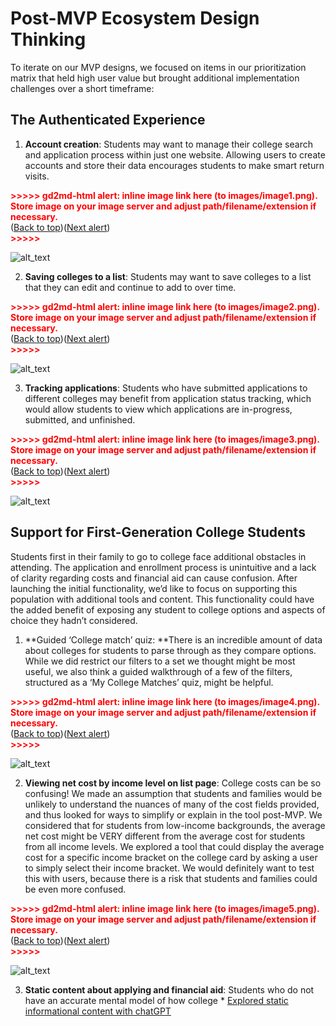 # Post-MVP Ecosystem Design Thinking

To iterate on our MVP designs, we focused on items in our prioritization matrix that held high user value but brought additional implementation challenges over a short timeframe:


## The Authenticated Experience



1. **Account creation**: Students may want to manage their college search and application process within just one website. Allowing users to create accounts and store their data encourages students to make smart return visits.



<p id="gdcalert1" ><span style="color: red; font-weight: bold">>>>>>  gd2md-html alert: inline image link here (to images/image1.png). Store image on your image server and adjust path/filename/extension if necessary. </span><br>(<a href="#">Back to top</a>)(<a href="#gdcalert2">Next alert</a>)<br><span style="color: red; font-weight: bold">>>>>> </span></p>


![alt_text](images/image1.png "image_tooltip")




2. **Saving colleges to a list**: Students may want to save colleges to a list that they can edit and continue to add to over time.



<p id="gdcalert2" ><span style="color: red; font-weight: bold">>>>>>  gd2md-html alert: inline image link here (to images/image2.png). Store image on your image server and adjust path/filename/extension if necessary. </span><br>(<a href="#">Back to top</a>)(<a href="#gdcalert3">Next alert</a>)<br><span style="color: red; font-weight: bold">>>>>> </span></p>


![alt_text](images/image2.png "image_tooltip")




3. **Tracking applications**: Students who have submitted applications to different colleges may benefit from application status tracking, which would allow students to view which applications are in-progress, submitted, and unfinished.



<p id="gdcalert3" ><span style="color: red; font-weight: bold">>>>>>  gd2md-html alert: inline image link here (to images/image3.png). Store image on your image server and adjust path/filename/extension if necessary. </span><br>(<a href="#">Back to top</a>)(<a href="#gdcalert4">Next alert</a>)<br><span style="color: red; font-weight: bold">>>>>> </span></p>


![alt_text](images/image3.png "image_tooltip")



## Support for First-Generation College Students

Students first in their family to go to college face additional obstacles in attending. The application and enrollment process is unintuitive and a lack of clarity regarding costs and financial aid can cause confusion. After launching the initial functionality, we’d like to focus on supporting this population with additional tools and content. This functionality could have the added benefit of exposing any student to college options and aspects of choice they hadn’t considered.



1. **Guided ‘College match’ quiz: **There is an incredible amount of data about colleges for students to parse through as they compare options. While we did restrict our filters to a set we thought might be most useful, we also think a guided walkthrough of a few of the filters, structured as a ‘My College Matches’ quiz, might be helpful.



<p id="gdcalert4" ><span style="color: red; font-weight: bold">>>>>>  gd2md-html alert: inline image link here (to images/image4.png). Store image on your image server and adjust path/filename/extension if necessary. </span><br>(<a href="#">Back to top</a>)(<a href="#gdcalert5">Next alert</a>)<br><span style="color: red; font-weight: bold">>>>>> </span></p>


![alt_text](images/image4.png "image_tooltip")




2. **Viewing net cost by income level on list page**: College costs can be so confusing! We made an assumption that students and families would be unlikely to understand the nuances of many of the cost fields provided, and thus looked for ways to simplify or explain in the tool post-MVP. We considered that for students from low-income backgrounds, the average net cost might be VERY different from the average cost for students from all income levels. We explored a tool that could display the average cost for a specific income bracket on the college card by asking a user to simply select their income bracket. We would definitely want to test this with users, because there is a risk that students and families could be even more confused.



<p id="gdcalert5" ><span style="color: red; font-weight: bold">>>>>>  gd2md-html alert: inline image link here (to images/image5.png). Store image on your image server and adjust path/filename/extension if necessary. </span><br>(<a href="#">Back to top</a>)(<a href="#gdcalert6">Next alert</a>)<br><span style="color: red; font-weight: bold">>>>>> </span></p>


![alt_text](images/image5.png "image_tooltip")




3. **Static content about applying and financial aid**: Students who do not have an accurate mental model of how college
        * [Explored static informational content with chatGPT](https://docs.google.com/document/d/13RDaOTvkRwhihLQV-wv7LE_nD35IkCPf2UznypvLxN0/edit#heading=h.hvictagcoex6)

